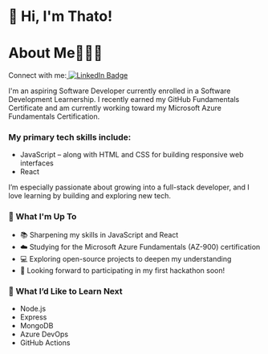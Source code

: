 # 👋 Hi, I'm Thato!
<h1>About Me👩🏽‍💻</h1>
<p>Connect with me:<a href="https://www.linkedin.com/in/thatomphahlele/">
  <img src="https://img.shields.io/badge/LinkedIn-blue?style=for-the-badge&logo=linkedin&logoColor=white" alt="LinkedIn Badge"/>
</a></p>



<p>I'm an aspiring Software Developer currently enrolled in a Software Development Learnership.
I recently earned my GitHub Fundamentals Certificate and am currently working toward my Microsoft Azure Fundamentals Certification.</p>

<h3>My primary tech skills include:</h3>
<ul>
  <li>JavaScript – along with HTML and CSS for building responsive web interfaces</li>
  <li>React</li>
</ul> <!-- To make it a list because it appeared as a paragraph at first.-->


I’m especially passionate about growing into a full-stack developer, and I love learning by building and exploring new tech.

<h3>🚀 What I'm Up To</h3>
<ul>
  <li>📚 Sharpening my skills in JavaScript and React</li>
  <li>☁️ Studying for the Microsoft Azure Fundamentals (AZ-900) certification</li>
  <li>💻 Exploring open-source projects to deepen my understanding</li>
  <li>🧠 Looking forward to participating in my first hackathon soon!</li>
</ul>

<h3>🎯 What I’d Like to Learn Next</h3>
<ul>
  <li>Node.js</li>
  <li>Express</li>
  <li>MongoDB</li>
  <li>Azure DevOps</li>
  <li>GitHub Actions</li>
  
</ul>



